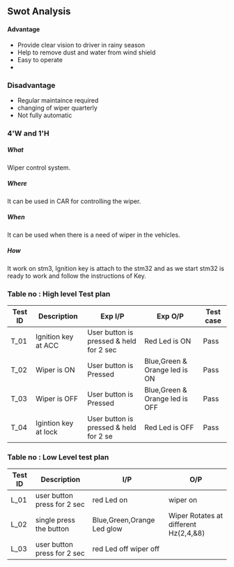 
## Swot Analysis
 #### Advantage
 * Provide clear vision to driver in rainy season
 * Help to remove dust and water from wind shield
 * Easy to operate
 * 
 ### Disadvantage 
 * Regular maintaince required
 * changing of wiper quarterly
 * Not fully automatic
 

 
### 4'W and 1'H
##### What 
Wiper control system.
##### Where
It can be used in CAR for controlling the wiper.
##### When
It can be used when there is a need of wiper in the vehicles.
##### How
It work on stm3, Ignition key is attach to the stm32 and as we start stm32 is ready to work and follow the instructions of Key.

### Table no : High level Test plan
| Test ID | Description | Exp I/P| Exp O/P|Test case
| --- | --- | --- | ---- |-----|
| T_01 |Ignition key at ACC |User button is pressed & held for 2 sec| Red Led is ON |Pass|
| T_02| Wiper is ON| User button is Pressed | Blue,Green & Orange led is ON |Pass|
| T_03 | Wiper is OFF|  User button is Pressed| Blue,Green & Orange led is OFF |Pass|
| T_04|Igintion key at lock |User button is pressed & held for 2 se| Red Led is OFF|Pass|


### Table no : Low Level test plan
| Test ID | Description | I/P|  O/P|
| --- | --- | --- | ---- |
| L_01 |  user button press for 2 sec| red Led on| wiper on|
| L_02| single press the button|Blue,Green,Orange Led glow|Wiper Rotates at different Hz(2,4,&8)|
| L_03 |  user button press for 2 sec| red Led off wiper off|
